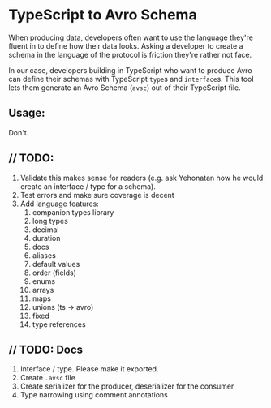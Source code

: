 # TypeScript to Avro Schema

When producing data, developers often want to use the language they're fluent in to define how their data looks. Asking a developer to create a schema in the language of the protocol is friction they're rather not face.

In our case, developers building in TypeScript who want to produce Avro can define their schemas with TypeScript `type`s and `interface`s. This tool lets them generate an Avro Schema (`avsc`) out of their TypeScript file.

## Usage:

Don't.

## // TODO:
1. Validate this makes sense for readers (e.g. ask Yehonatan how he would create an interface / type for a schema).
2. Test errors and make sure coverage is decent
3. Add language features:
   1. companion types library
   2. long types
   3. decimal
   4. duration
   5. docs
   6. aliases
   7. default values
   8. order (fields)
   9. enums
   10. arrays
   11. maps
   12. unions (ts -> avro)
   13. fixed
   14. type references

## // TODO: Docs
1. Interface / type. Please make it exported.
2. Create `.avsc` file
3. Create serializer for the producer, deserializer for the consumer
4. Type narrowing using comment annotations